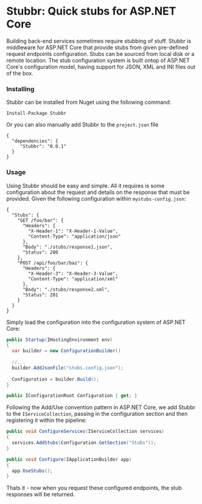 # Stubbr: Quick stubs for ASP.NET Core
Building back-end services sometimes require stubbing of stuff. Stubbr is middleware for ASP.NET Core that provide stubs from given pre-defined request endpoints configuration. Stubs can be sourced from local disk or a remote location. The stub configuration system is built ontop of ASP.NET Core's configuration model, having support for JSON, XML and INI files out of the box.

### Installing
Stubbr can be installed from Nuget using the following command:
```
Install-Package Stubbr
```
Or you can also manually add Stubbr to the `project.json` file
```
{
  "dependencies": {
     "Stubbr": "0.0.1"
  }
}
```

### Usage
Using Stubbr should be easy and simple. All it requires is some configuration about the request and details on the response that must be provided. Given the following configuration within `mystubs-config.json`:
```
{
  "Stubs": {
    "GET /foo/bar": {
      "Headers": {
        "X-Header-1": "X-Header-1-Value",
        "Content-Type": "application/json"
      },
      "Body": "./stubs/response1.json",
      "Status": 200
    },
    "POST /api/foo/bar/baz": {
      "Headers": {
        "X-Header-3": "X-Header-3-Value",
        "Content-Type": "application/xml"
      },
      "Body": "./stubs/response2.xml",
      "Status": 201
    }
  }
}
```

Simply load the configuration into the configuration system of ASP.NET Core:

```csharp
public Startup(IHostingEnvironment env)
{
  var builder = new ConfigurationBuilder()
  
  //...
  builder.AddJsonFile("stubs.config.json");
  
  Configuration = builder.Build();
}

public IConfigurationRoot Configuration { get; }
```

Following the Add/Use convention pattern in ASP.NET Core, we add Stubbr to the `IServiceCollection`, passing in the configuration section and then registering it within the pipeline:

```csharp
public void ConfigureServices(IServiceCollection services)
{
  services.AddStubs(Configuration.GetSection("Stubs"));
}

public void Configure(IApplicationBuilder app)
{
  app.UseStubs();
}
```

Thats it - now when you request these configured endpoints, the stub responses will be returned.
